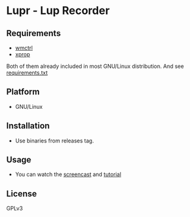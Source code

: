# Lupr - Lup Recorder

## Requirements

- [wmctrl](https://manpages.debian.org/stretch/wmctrl/wmctrl.1.en.html)
- [xprop](https://manpages.debian.org/stretch/x11-utils/xprop.1.en.html)

Both of them already included in most GNU/Linux distribution. And see [requirements.txt](requirements.txt)

## Platform

- GNU/Linux

## Installation

- Use binaries from releases tag.

## Usage

- You can watch the [screencast](https://youtu.be/E_1ZLqjUyc0) and [tutorial](https://www.youtube.com/watch?v=kMVZ0-XiypY)

## License

GPLv3




